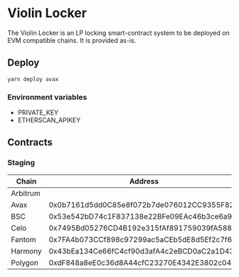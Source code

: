 # Violin Locker
The Violin Locker is an LP locking smart-contract system to be deployed on EVM compatible chains. It is provided as-is.

## Deploy
```
yarn deploy avax
```

### Environment variables
- PRIVATE_KEY
- ETHERSCAN_APIKEY

## Contracts

### Staging

| Chain    | Address                                    |
| -------- | ------------------------------------------ |
| Arbitrum | 
| Avax     | 0x0b7161d5dd0C85e8f072b7de076012CC9355F82C |
| BSC      | 0x53e542bD74c1F837138e22BFe09EAc46b3ce6a92 |
| Celo     | 0x7495Bd05276CD4B192e315fAf891759039fA5884 |
| Fantom   | 0x7FA4b073CCf898c97299ac5aCEb5dE8d5Ef2c7f6 |
| Harmony  | 0x43bEa134Ce66fC4cf90d3afA4c2eBCD0aC2a1D43 |
| Polygon  | 0xdF848a8eE0c36d8A44cfC23270E4342E3802c040 |